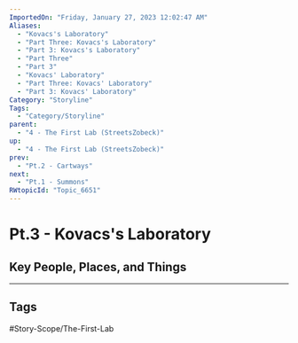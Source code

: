 ```yaml
---
ImportedOn: "Friday, January 27, 2023 12:02:47 AM"
Aliases:
  - "Kovacs's Laboratory"
  - "Part Three: Kovacs's Laboratory"
  - "Part 3: Kovacs's Laboratory"
  - "Part Three"
  - "Part 3"
  - "Kovacs' Laboratory"
  - "Part Three: Kovacs' Laboratory"
  - "Part 3: Kovacs' Laboratory"
Category: "Storyline"
Tags:
  - "Category/Storyline"
parent:
  - "4 - The First Lab (StreetsZobeck)"
up:
  - "4 - The First Lab (StreetsZobeck)"
prev:
  - "Pt.2 - Cartways"
next:
  - "Pt.1 - Summons"
RWtopicId: "Topic_6651"
---
```

# Pt.3 - Kovacs's Laboratory
## Key People, Places, and Things

---
## Tags
#Story-Scope/The-First-Lab

